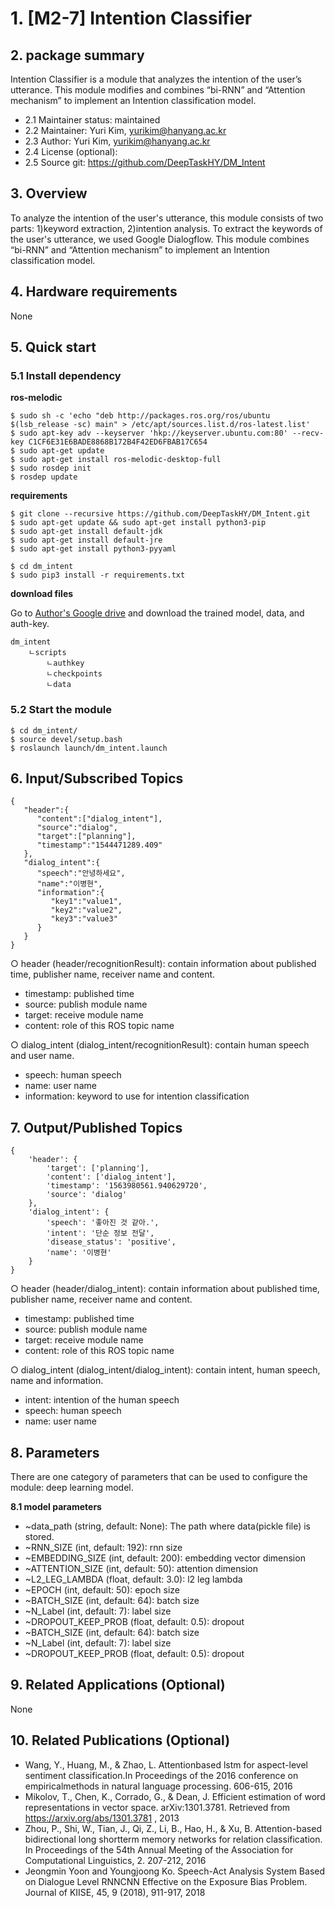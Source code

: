 # 1. [M2-7] Intention Classifier

## 2. package summary 

Intention Classifier is a module that analyzes the intention of the user’s utterance. This module modifies and combines “bi-RNN” and “Attention mechanism” to implement an Intention classification model. 

- 2.1 Maintainer status: maintained
- 2.2 Maintainer: Yuri Kim, [yurikim@hanyang.ac.kr]()
- 2.3 Author: Yuri Kim, [yurikim@hanyang.ac.kr]()
- 2.4 License (optional): 
- 2.5 Source git: https://github.com/DeepTaskHY/DM_Intent

## 3. Overview

To analyze the intention of the user's utterance, this module consists of two parts: 1)keyword extraction, 2)intention analysis. To extract the keywords of the user's utterance, we used Google Dialogflow. This module combines “bi-RNN” and “Attention mechanism” to implement an Intention classification model. 

## 4. Hardware requirements

None

## 5. Quick start

### 5.1 Install dependency

**ros-melodic**

```
$ sudo sh -c 'echo "deb http://packages.ros.org/ros/ubuntu $(lsb_release -sc) main" > /etc/apt/sources.list.d/ros-latest.list'
$ sudo apt-key adv --keyserver 'hkp://keyserver.ubuntu.com:80' --recv-key C1CF6E31E6BADE8868B172B4F42ED6FBAB17C654
$ sudo apt-get update  
$ sudo apt-get install ros-melodic-desktop-full  
$ sudo rosdep init  
$ rosdep update  
```

**requirements**

```
$ git clone --recursive https://github.com/DeepTaskHY/DM_Intent.git
$ sudo apt-get update && sudo apt-get install python3-pip 
$ sudo apt-get install default-jdk
$ sudo apt-get install default-jre
$ sudo apt-get install python3-pyyaml

$ cd dm_intent
$ sudo pip3 install -r requirements.txt  
```

**download files**

Go to [Author's Google drive](https://drive.google.com/file/d/1stW5bVJajf_Nv_TLRN8l80qyxvjCRrix/view?usp=sharing) and download the trained model, data, and auth-key. 

```
dm_intent 
	ㄴscripts  
		ㄴauthkey
		ㄴcheckpoints
		ㄴdata
```

### 5.2 Start the module

```
$ cd dm_intent/  
$ source devel/setup.bash  
$ roslaunch launch/dm_intent.launch
```

## 6. Input/Subscribed Topics

```
{  
   "header":{  
      "content":["dialog_intent"],
      "source":"dialog",
      "target":["planning"],
      "timestamp":"1544471289.409"
   },
   "dialog_intent":{ 
      "speech":"안녕하세요",
      "name":"이병현",
      "information":{  
         "key1":"value1",
         "key2":"value2",
         "key3":"value3"
      }
   }
}
```

○ header (header/recognitionResult): contain information about published time, publisher name, receiver name and content.  

- timestamp: published time  
- source: publish module name  
- target: receive module name  
- content: role of this ROS topic name  

○ dialog_intent (dialog_intent/recognitionResult): contain human speech and user name.  

- speech: human speech    
- name: user name   
- information: keyword to use for intention classification 

## 7. Output/Published Topics

```
{
    'header': {
        'target': ['planning'], 
        'content': ['dialog_intent'], 
        'timestamp': '1563980561.940629720', 
        'source': 'dialog'
    }, 
    'dialog_intent': {
        'speech': '좋아진 것 같아.', 
        'intent': '단순 정보 전달', 
        'disease_status': 'positive', 
        'name': '이병현'
    }
}
```

○ header (header/dialog_intent): contain information about published time, publisher name, receiver name and content.  

- timestamp: published time  
- source: publish module name  
- target: receive module name  
- content: role of this ROS topic name  

○ dialog_intent (dialog_intent/dialog_intent): contain intent, human speech, name and information.  

- intent: intention of the human speech  
- speech: human speech  
- name: user name  

## 8. Parameters

There are one category of parameters that can be used to configure the module: deep learning model.  

**8.1 model parameters**  

- ~data_path (string, default: None): The path where data(pickle file) is stored.  
- ~RNN_SIZE (int, default: 192): rnn size  
- ~EMBEDDING_SIZE (int, default: 200): embedding vector dimension  
- ~ATTENTION_SIZE (int, default: 50): attention dimension  
- ~L2_LEG_LAMBDA (float, default: 3.0): l2 leg lambda  
- ~EPOCH (int, default: 50): epoch size  
- ~BATCH_SIZE (int, default: 64): batch size  
- ~N_Label (int, default: 7): label size  
- ~DROPOUT_KEEP_PROB (float, default: 0.5): dropout
- ~BATCH_SIZE (int, default: 64): batch size   
- ~N_Label (int, default: 7): label size   
- ~DROPOUT_KEEP_PROB (float, default: 0.5): dropout  

## 9. Related Applications (Optional)

None

## 10. Related Publications (Optional)

- Wang, Y., Huang, M., & Zhao, L. Attentionbased lstm for aspect-level sentiment classification.In Proceedings of the 2016 conference on empiricalmethods in natural language processing. 606-615, 2016
- Mikolov, T., Chen, K., Corrado, G., & Dean, J. Efficient estimation of word representations in vector space. arXiv:1301.3781. Retrieved from https://arxiv.org/abs/1301.3781 , 2013 
- Zhou, P., Shi, W., Tian, J., Qi, Z., Li, B., Hao, H., & Xu, B. Attention-based bidirectional long shortterm memory networks for relation classification. In Proceedings of the 54th Annual Meeting of the Association for Computational Linguistics, 2. 207-212, 2016
- Jeongmin Yoon and Youngjoong Ko. Speech-Act Analysis System Based on Dialogue Level RNNCNN Effective on the Exposure Bias Problem. Journal of KIISE, 45, 9 (2018), 911-917, 2018
